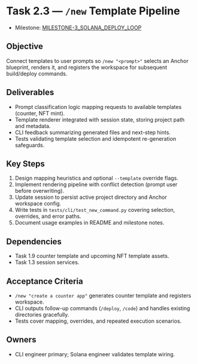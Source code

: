 # Task 2.3 — `/new` Template Pipeline

- Milestone: [MILESTONE-3_SOLANA_DEPLOY_LOOP](../milestones/MILESTONE-3_SOLANA_DEPLOY_LOOP.md)

## Objective
Connect templates to user prompts so `/new "<prompt>"` selects an Anchor blueprint, renders it, and registers the workspace for subsequent build/deploy commands.

## Deliverables
- Prompt classification logic mapping requests to available templates (counter, NFT mint).
- Template renderer integrated with session state, storing project path and metadata.
- CLI feedback summarizing generated files and next-step hints.
- Tests validating template selection and idempotent re-generation safeguards.

## Key Steps
1. Design mapping heuristics and optional `--template` override flags.
2. Implement rendering pipeline with conflict detection (prompt user before overwriting).
3. Update session to persist active project directory and Anchor workspace config.
4. Write tests in `tests/cli/test_new_command.py` covering selection, overrides, and error paths.
5. Document usage examples in README and milestone notes.

## Dependencies
- Task 1.9 counter template and upcoming NFT template assets.
- Task 1.3 session services.

## Acceptance Criteria
- `/new "create a counter app"` generates counter template and registers workspace.
- CLI outputs follow-up commands (`/deploy`, `/code`) and handles existing directories gracefully.
- Tests cover mapping, overrides, and repeated execution scenarios.

## Owners
- CLI engineer primary; Solana engineer validates template wiring.
